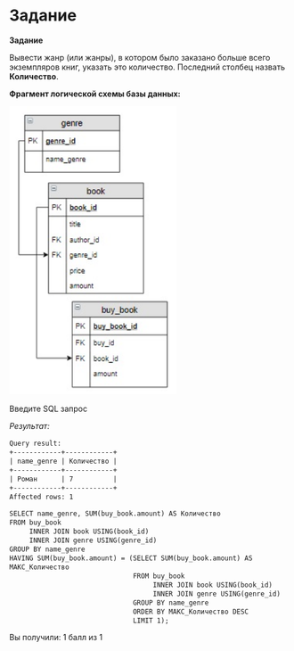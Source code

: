 # Задание

**Задание**

Вывести жанр (или жанры), в котором было заказано больше всего экземпляров книг, указать это количество. Последний столбец назвать **Количество**.

**Фрагмент логической схемы базы данных:**

<p float="left">
<img src="cx8.jpg" width="300" />
</p>

Введите SQL запрос

*Результат:*

```mysql
Query result:
+------------+------------+
| name_genre | Количество |
+------------+------------+
| Роман      | 7          |
+------------+------------+
Affected rows: 1
```

```mysql
SELECT name_genre, SUM(buy_book.amount) AS Количество
FROM buy_book
     INNER JOIN book USING(book_id)
     INNER JOIN genre USING(genre_id)
GROUP BY name_genre
HAVING SUM(buy_book.amount) = (SELECT SUM(buy_book.amount) AS МАКС_Количество
                               FROM buy_book
                                    INNER JOIN book USING(book_id)
                                    INNER JOIN genre USING(genre_id)
                               GROUP BY name_genre
                               ORDER BY МАКС_Количество DESC
                               LIMIT 1);
```

Вы получили: 1 балл из 1
